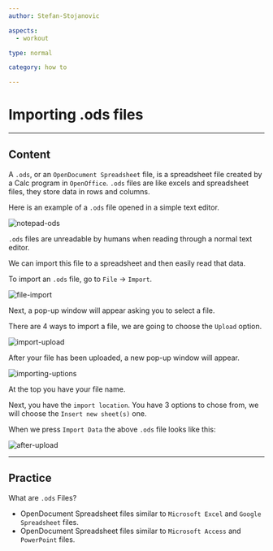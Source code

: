 ```yaml
---
author: Stefan-Stojanovic

aspects:
  - workout

type: normal

category: how to

---
```


# Importing .ods files

---
## Content

A `.ods`, or an `OpenDocument Spreadsheet` file, is a spreadsheet file created by a Calc program in `OpenOffice`. `.ods` files are like excels and spreadsheet files, they store data in rows and columns.

Here is an example of a `.ods` file opened in a simple text editor.

![notepad-ods](https://img.enkipro.com/21f2d3f177180099f4ea6cb81696a9f9.png)

`.ods` files are unreadable by humans when reading through a normal text editor.

We can import this file to a spreadsheet and then easily read that data.

To import an `.ods` file, go to `File` -> `Import`.

![file-import](https://img.enkipro.com/d7e4bbcb1dacb3934fb5ab3d5e897fb1.png)

Next, a pop-up window will appear asking you to select a file.

There are 4 ways to import a file, we are going to choose the `Upload` option.

![import-upload](https://img.enkipro.com/d6c8f6ac1212183882e7d929a4abffe6.png)

After your file has been uploaded, a new pop-up window will appear.

![importing-uptions](https://img.enkipro.com/7ab494c6a18dfe6682ad72790788c0d2.png)

At the top you have your file name. 

Next, you have the `import location`. You have 3 options to chose from, we will choose the `Insert new sheet(s)` one.

When we press `Import Data` the above `.ods` file looks like this:

![after-upload](https://img.enkipro.com/74b9b63f4609100e08dab4925a7139b6.png)

---
## Practice

What are `.ods` Files?

* OpenDocument Spreadsheet files similar to `Microsoft Excel` and `Google Spreadsheet` files.
* OpenDocument Spreadsheet files similar to `Microsoft Access` and `PowerPoint` files.
